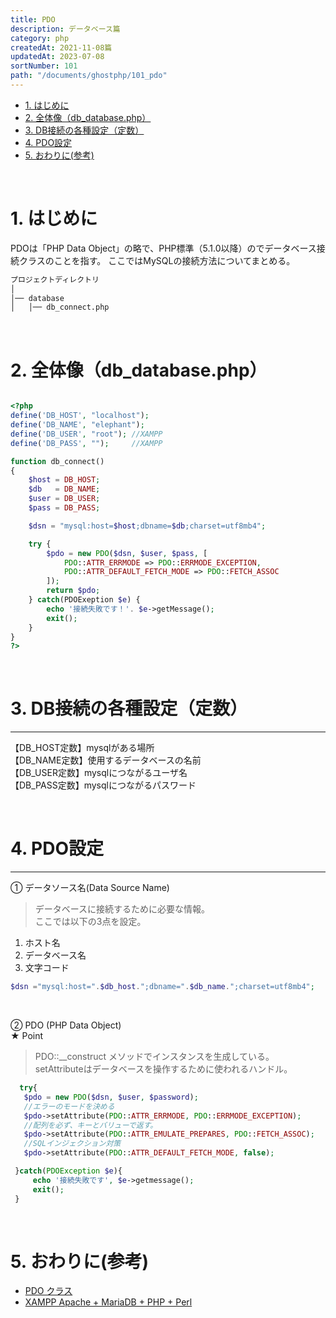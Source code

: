 ```yaml
---
title: PDO
description: データベース篇
category: php
createdAt: 2021-11-08篇
updatedAt: 2023-07-08
sortNumber: 101
path: "/documents/ghostphp/101_pdo"
---
```



<nuxt-content-wrapper>

- [1. はじめに](#1-はじめに)
- [2. 全体像（db\_database.php）](#2-全体像db_databasephp)
- [3.  DB接続の各種設定（定数）](#3--db接続の各種設定定数)
- [4. PDO設定](#4-pdo設定)
- [5. おわりに(参考)](#5-おわりに参考)


<br>

# 1. はじめに
PDOは「PHP Data Object」の略で、PHP標準（5.1.0以降）のでデータベース接続クラスのことを指す。
ここではMySQLの接続方法についてまとめる。


```html
プロジェクトディレクトリ
│
│── database
│   │── db_connect.php
```

<br>

# 2. 全体像（db_database.php）
```php

<?php
define('DB_HOST', "localhost");
define('DB_NAME', "elephant");
define('DB_USER', "root"); //XAMPP
define('DB_PASS', "");     //XAMPP

function db_connect()
{
    $host = DB_HOST;
    $db   = DB_NAME;
    $user = DB_USER;
    $pass = DB_PASS;

    $dsn = "mysql:host=$host;dbname=$db;charset=utf8mb4";

    try {
        $pdo = new PDO($dsn, $user, $pass, [
            PDO::ATTR_ERRMODE => PDO::ERRMODE_EXCEPTION,
            PDO::ATTR_DEFAULT_FETCH_MODE => PDO::FETCH_ASSOC
        ]);
        return $pdo;
    } catch(PDOExeption $e) {
        echo '接続失敗です！'. $e->getMessage();
        exit();
    }
}
?>

```

<br>

# 3.  DB接続の各種設定（定数）
<hr>

【DB_HOST定数】mysqlがある場所<br>
【DB_NAME定数】使用するデータベースの名前<br>
【DB_USER定数】mysqlにつながるユーザ名<br>
【DB_PASS定数】mysqlにつながるパスワード<br>

<br>

# 4. PDO設定
<hr>

① データソース名(Data Source Name)<br>
> データベースに接続するために必要な情報。
 <br>ここでは以下の3点を設定。
1. ホスト名
2. データベース名
3. 文字コード

  ```php
  $dsn ="mysql:host=".$db_host.";dbname=".$db_name.";charset=utf8mb4";
  ```

<br>

② PDO (PHP Data Object)<br>
★ Point
> PDO::__construct メソッドでインスタンスを生成している。<br>setAttributeはデータベースを操作するために使われるハンドル。

 ```php
   try{
    $pdo = new PDO($dsn, $user, $password);
    //エラーのモードを決める
    $pdo->setAttribute(PDO::ATTR_ERRMODE, PDO::ERRMODE_EXCEPTION);
    //配列を必ず、キーとバリューで返す。
    $pdo->setAttribute(PDO::ATTR_EMULATE_PREPARES, PDO::FETCH_ASSOC);
    //SQLインジェクション対策
    $pdo->setAttribute(PDO::ATTR_DEFAULT_FETCH_MODE, false);

  }catch(PDOException $e){
      echo '接続失敗です', $e->getmessage();
      exit();
  }
 ```

<br>

# 5. おわりに(参考)
- [PDO クラス ](https://www.php.net/manual/ja/class.pdo.php)
- [XAMPP Apache + MariaDB + PHP + Perl](https://www.apachefriends.org/jp/index.html)


</nuxt-content-wrapper>

